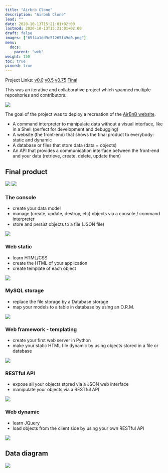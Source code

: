 ```yaml
---
title: "Airbnb Clone"
description: "Airbnb Clone"
lead: ""
date: 2020-10-13T15:21:01+02:00
lastmod: 2020-10-13T15:21:01+02:00
draft: false
images: ["65f4a1dd9c51265f49d0.png"]
menu:
  docs:
    parent: "web"
weight: 150
toc: true
pinned: true
---
```



Project Links: [v0.0](https://github.com/peytonbrsmith/airbnb_clone) [v0.5](https://github.com/peytonbrsmith/airbnb_clone_v2) [v0.75](https://github.com/peytonbrsmith/airbnb_clone_v3) [Final](https://github.com/peytonbrsmith/airbnb_clone_v4)

This was an iterative and collaborative project which spanned multiple repositories and contributors.

![](65f4a1dd9c51265f49d0.png)

The goal of the project was to deploy a recreation of the [AirBnB website](https://www.airbnb.com/ "AirBnB website").

-   A command interpreter to manipulate data without a visual interface,
    like in a Shell (perfect for development and debugging)
-   A website (the front-end) that shows the final product to everybody:
    static and dynamic
-   A database or files that store data (data = objects)
-   An API that provides a communication interface between the front-end
    and your data (retrieve, create, delete, update them)

## Final product

![](fe2e3e7701dec72ce612472dab9bb55fe0e9f6d4.png)
![](da2584da58f1d99a72f0a4d8d22c1e485468f941.png)


### The console

-   create your data model
-   manage (create, update, destroy, etc) objects via a console /
    command interpreter
-   store and persist objects to a file (JSON file)

![](815046647d23428a14ca.png)

### Web static

-   learn HTML/CSS
-   create the HTML of your application
-   create template of each object

![](87c01524ada6080f40fc.png)

### MySQL storage

-   replace the file storage by a Database storage
-   map your models to a table in database by using an O.R.M.

![](5284383714459fa68841.png)

### Web framework - templating

-   create your first web server in Python
-   make your static HTML file dynamic by using objects stored in a file
    or database

![](cb778ec8a13acecb53ef.png)

### RESTful API

-   expose all your objects stored via a JSON web interface
-   manipulate your objects via a RESTful API

![](06fccc41df40ab8f9d49.png)

### Web dynamic

-   learn JQuery
-   load objects from the client side by using your own RESTful API

![](d2d06462824fab5846f3.png)

## Data diagram

![](99e1a8f2be8c09d5ce5ac321e8cf39f0917f8db5.jpg)



